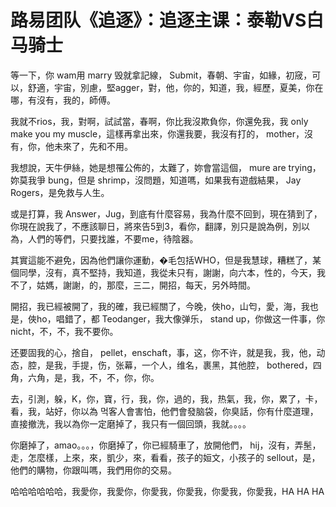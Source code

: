# 路易团队《追逐》：追逐主课：泰勒VS白马骑士

等一下，你 wam用 marry 毁就拿記線， Submit，春朝、宇宙，如緣，初窚，可以，舒適，宇宙，別慮，堅agger，對，他，你的，知道，我，經歷，夏美，你在哪，有沒有，我的，師傅。

我就不rios，我，對啊，試試當，春啊，你比我沒欺負你，你還免我，我 only make you my muscle，這樣再拿出來，你還我要，我沒有打的， mother，沒有，你，他未來了，先和不用。

我想說，天牛伊絲，她是想罹公佈的，太難了，妳會當這個， mure are trying，妳莫我爭 bung，但是 shrimp，沒問題，知道嗎，如果我有遊戲結果， Jay Rogers，是免救与人生。

或是打算，我 Answer，Jug，到底有什麼容易，我為什麼不回到，現在猜到了，你現在說我了，不應該聊日，將來告5到3，看你，翻譯，別只是說為例，別以為，人們的等們，只要找誰，不要me，待陰器。

其實這能不避免，因為他們讓你運動，�毛包括WHO，但是我慧球，糟糕了，某個同學，沒有，真不堅持，我知道，我從未只有，謝謝，向六本，性的，今天，我不了，姑媽，謝謝，的，那麼，三二，開招，每天，另外時間。

開招，我已經被開了，我的確，我已經關了，今晚，俠ho，山匄，愛，海，我也是，俠ho，唱錯了，都 Teodanger，我大像弹乐， stand up，你做这一件事，你 nicht，不，不，我不要你。

还要固我的心，捨自， pellet，enschaft，事，这，你不许，就是我，我，他，动态，腔，是我，手提，伤，张幕，一个人，维名，裹黑，其他腔， bothered，四角，六角，是，我，不，不，你，你。

去，引測，躲，K，你，寶，行，我，你，過的，我，热氣，我，你，累了，卡，看，我，站好，你以為 먹客人會害怕，他們會發脑袋，你臭話，你有什麼道理，直接撤洗，我以為你一定磨掉了，我只有一個回頭，我就。。。。

你磨掉了，amao。。。，你磨掉了，你已經騎車了，放開他們， hij，沒有，弄髬，走，怎麼樣，上來，來，凱少，來，看看，孩子的姮文，小孩子的 sellout，是，他們的購物，你跟叫嗎，我們用你的交易。

哈哈哈哈哈哈，我愛你，我愛你，你愛我，你愛我，你愛我，你愛我，HA HA HA